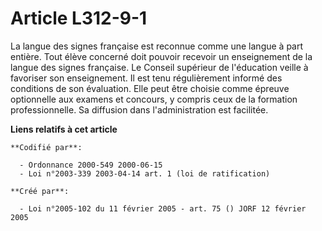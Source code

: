 # Article L312-9-1

La langue des signes française est reconnue comme une langue à part entière. Tout élève concerné doit pouvoir recevoir un
enseignement de la langue des signes française. Le Conseil supérieur de l'éducation veille à favoriser son enseignement. Il
est tenu régulièrement informé des conditions de son évaluation. Elle peut être choisie comme épreuve optionnelle aux examens
et concours, y compris ceux de la formation professionnelle. Sa diffusion dans l'administration est facilitée.

**Liens relatifs à cet article**

	**Codifié par**:

	  - Ordonnance 2000-549 2000-06-15
	  - Loi n°2003-339 2003-04-14 art. 1 (loi de ratification)

	**Créé par**:

	  - Loi n°2005-102 du 11 février 2005 - art. 75 () JORF 12 février 2005
